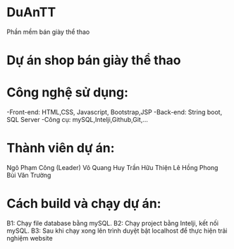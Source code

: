 # DuAnTT
Phần mềm bán giày thể thao

# Dự án shop bán giày thể thao
# Công nghệ sử dụng:
-Front-end: HTML,CSS, Javascript, Bootstrap,JSP
-Back-end: String boot, SQL Server
-Công cụ:  mySQL,Intelji,Github,Git,...
# Thành viên dự án:
Ngô Phạm Công (Leader)
Võ Quang Huy
Trần Hữu Thiện
Lê Hồng Phong
Bùi Văn Trường 
# Cách build và chạy dự án:
B1: Chạy file database bằng mySQL.
B2: Chạy project bằng Intelji, kết nối mySQL.
B3: Sau khi chạy xong lên trình duyệt bật localhost để thực hiện trải nghiệm website
